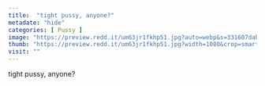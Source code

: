 ```yaml
---
title:  "tight pussy, anyone?"
metadate: "hide"
categories: [ Pussy ]
image: "https://preview.redd.it/um63jr1fkhp51.jpg?auto=webp&s=331607dabb956d5672875cce99314b0906a4d998"
thumb: "https://preview.redd.it/um63jr1fkhp51.jpg?width=1080&crop=smart&auto=webp&s=8feeb3bfeaf001e56dff850b6cd2d38769da6b00"
visit: ""
---
```

tight pussy, anyone?
